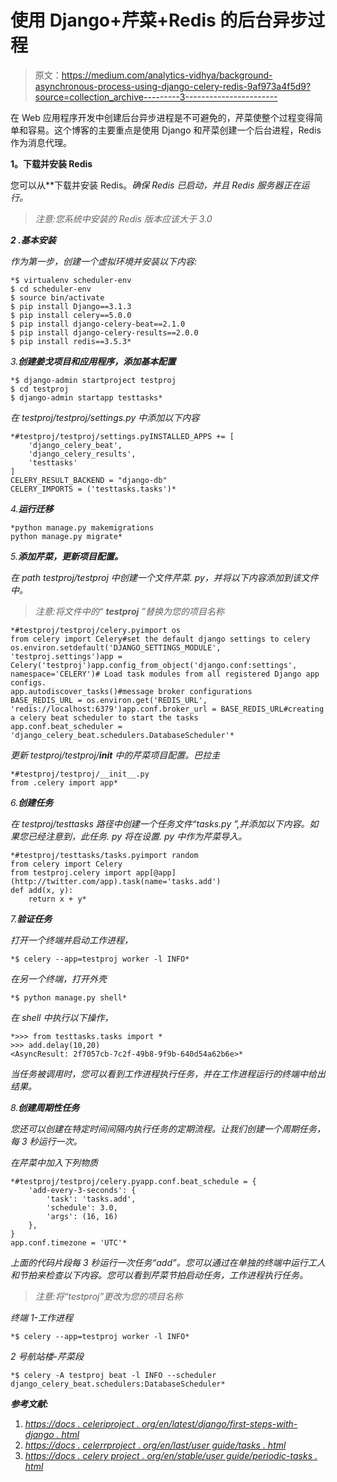 # 使用 Django+芹菜+Redis 的后台异步过程

> 原文：<https://medium.com/analytics-vidhya/background-asynchronous-process-using-django-celery-redis-9af973a4f5d9?source=collection_archive---------3----------------------->

在 Web 应用程序开发中创建后台异步进程是不可避免的，芹菜使整个过程变得简单和容易。这个博客的主要重点是使用 Django 和芹菜创建一个后台进程，Redis 作为消息代理。

**1。下载并安装 Redis**

您可以从[](https://redis.io/download)**下载并安装 Redis。*确保 Redis 已启动，并且 Redis 服务器正在运行。*

> *注意:您系统中安装的 Redis 版本应该大于 3.0*

***2 .基本安装***

*作为第一步，创建一个虚拟环境并安装以下内容:*

```
*$ virtualenv scheduler-env
$ cd scheduler-env
$ source bin/activate
$ pip install Django==3.1.3
$ pip install celery==5.0.0
$ pip install django-celery-beat==2.1.0
$ pip install django-celery-results==2.0.0
$ pip install redis==3.5.3*
```

*3.**创建姜戈项目和应用程序，添加基本配置***

```
*$ django-admin startproject testproj
$ cd testproj
$ django-admin startapp testtasks*
```

*在 testproj/testproj/settings.py 中添加以下内容*

```
*#testproj/testproj/settings.pyINSTALLED_APPS += [
    'django_celery_beat',
    'django_celery_results',
    'testtasks'
]
CELERY_RESULT_BACKEND = "django-db"
CELERY_IMPORTS = ('testtasks.tasks')*
```

*4.**运行迁移***

```
*python manage.py makemigrations
python manage.py migrate*
```

*5.**添加芹菜，更新项目配置。***

*在 path testproj/testproj 中创建一个文件芹菜. py，并将以下内容添加到该文件中。*

> *注意:将文件中的“ **testproj** ”替换为您的项目名称*

```
*#testproj/testproj/celery.pyimport os
from celery import Celery#set the default django settings to celery
os.environ.setdefault('DJANGO_SETTINGS_MODULE', 'testproj.settings')app = Celery('testproj')app.config_from_object('django.conf:settings', namespace='CELERY')# Load task modules from all registered Django app configs.
app.autodiscover_tasks()#message broker configurations
BASE_REDIS_URL = os.environ.get('REDIS_URL', 'redis://localhost:6379')app.conf.broker_url = BASE_REDIS_URL#creating a celery beat scheduler to start the tasks
app.conf.beat_scheduler = 'django_celery_beat.schedulers.DatabaseScheduler'*
```

*更新 testproj/testproj/__init__ 中的芹菜项目配置。巴拉圭*

```
*#testproj/testproj/__init__.py
from .celery import app* 
```

*6.**创建任务***

*在 testproj/testtasks 路径中创建一个任务文件“tasks.py ”,并添加以下内容。如果您已经注意到，此任务. py 将在设置. py 中作为芹菜导入。*

```
*#testproj/testtasks/tasks.pyimport random
from celery import Celery
from testproj.celery import app[@app](http://twitter.com/app).task(name='tasks.add')
def add(x, y):
    return x + y*
```

*7.**验证任务***

*打开一个终端并启动工作进程，*

```
*$ celery --app=testproj worker -l INFO*
```

*在另一个终端，打开外壳*

```
*$ python manage.py shell*
```

*在 shell 中执行以下操作，*

```
*>>> from testtasks.tasks import *
>>> add.delay(10,20)
<AsyncResult: 2f7057cb-7c2f-49b8-9f9b-640d54a62b6e>*
```

*当任务被调用时，您可以看到工作进程执行任务，并在工作进程运行的终端中给出结果。*

*8.**创建周期性任务***

*您还可以创建在特定时间间隔内执行任务的定期流程。让我们创建一个周期任务，每 3 秒运行一次。*

*在芹菜中加入下列物质*

```
*#testproj/testproj/celery.pyapp.conf.beat_schedule = {
    'add-every-3-seconds': {
        'task': 'tasks.add',
        'schedule': 3.0,
        'args': (16, 16)
    },
}
app.conf.timezone = 'UTC'*
```

*上面的代码片段每 3 秒运行一次任务“add”。您可以通过在单独的终端中运行工人和节拍来检查以下内容。您可以看到芹菜节拍启动任务，工作进程执行任务。*

> *注意:将“testproj”更改为您的项目名称*

*终端 1-工作进程*

```
*$ celery --app=testproj worker -l INFO*
```

*2 号航站楼-芹菜段*

```
*$ celery -A testproj beat -l INFO --scheduler django_celery_beat.schedulers:DatabaseScheduler*
```

***参考文献:***

1.  *[*https://docs . celeriproject . org/en/latest/django/first-steps-with-django . html*](https://docs.celeryproject.org/en/latest/django/first-steps-with-django.html)*
2.  *[*https://docs . celerrproject . org/en/last/user guide/tasks . html*](https://docs.celeryproject.org/en/latest/userguide/tasks.html)*
3.  *[*https://docs . celery project . org/en/stable/user guide/periodic-tasks . html*](https://docs.celeryproject.org/en/stable/userguide/periodic-tasks.html)*
